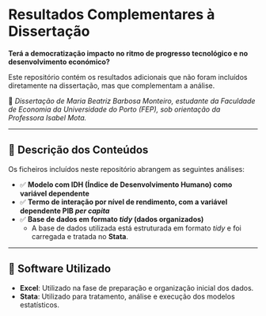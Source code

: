 # Resultados Complementares à Dissertação  
**Terá a democratização impacto no ritmo de progresso tecnológico e no desenvolvimento económico?**

Este repositório contém os resultados adicionais que não foram incluídos diretamente na dissertação, mas que complementam a análise.

📄  *Dissertação de Maria Beatriz Barbosa Monteiro, estudante da Faculdade de Economia da Universidade do Porto (FEP), sob orientação da Professora Isabel Mota.*

---

## 📌 Descrição dos Conteúdos

Os ficheiros incluídos neste repositório abrangem as seguintes análises:

- ✅ **Modelo com IDH (Índice de Desenvolvimento Humano) como variável dependente**  
- ✅ **Termo de interação por nível de rendimento, com a variável dependente PIB _per capita_**  
- ✅ **Base de dados em formato _tidy_ (dados organizados)**  
  - A base de dados utilizada está estruturada em formato _tidy_ e foi carregada e tratada no **Stata**.

---

## 🧪 Software Utilizado

- **Excel**: Utilizado na fase de preparação e organização inicial dos dados.  
- **Stata**: Utilizado para tratamento, análise e execução dos modelos estatísticos.
